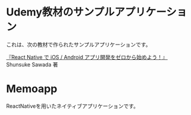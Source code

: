 # Udemy教材のサンプルアプリケーション

これは、次の教材で作られたサンプルアプリケーションです。

[『React Native で iOS / Android アプリ開発をゼロから始めよう！』](https://www.udemy.com/react-native-ios-android/)  
Shunsuke Sawada 著

# Memoapp
ReactNativeを用いたネイティブアプリケーションです。
